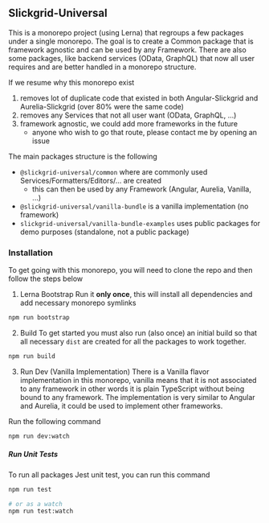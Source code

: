 ## Slickgrid-Universal

This is a monorepo project (using Lerna) that regroups a few packages under a single monorepo. The goal is to create a Common package that is framework agnostic and can be used by any Framework. There are also some packages, like backend services (OData, GraphQL) that now all user requires and are better handled in a monorepo structure. 

If we resume why this monorepo exist
1. removes lot of duplicate code that existed in both Angular-Slickgrid and Aurelia-Slickgrid (over 80% were the same code)
2. removes any Services that not all user want (OData, GraphQL, ...)
3. framework agnostic, we could add more frameworks in the future
   - anyone who wish to go that route, please contact me by opening an issue

The main packages structure is the following
- `@slickgrid-universal/common` where are commonly used Services/Formatters/Editors/... are created
  - this can then be used by any Framework (Angular, Aurelia, Vanilla, ...)
- `@slickgrid-universal/vanilla-bundle` is a vanilla implementation (no framework)
- `slickgrid-universal/vanilla-bundle-examples` uses public packages for demo purposes (standalone, not a public package)

### Installation
To get going with this monorepo, you will need to clone the repo and then follow the steps below

1. Lerna Bootstrap
Run it **only once**, this will install all dependencies and add necessary monorepo symlinks
```bash
npm run bootstrap
```

2. Build
To get started you must also run (also once) an initial build so that all necessary `dist` are created for all the packages to work together.
```bash
npm run build
```

3. Run Dev (Vanilla Implementation)
There is a Vanilla flavor implementation in this monorepo, vanilla means that it is not associated to any framework in other words it is plain TypeScript without being bound to any framework. The implementation is very similar to Angular and Aurelia, it could be used to implement other frameworks. 

Run the following command
```bash
npm run dev:watch
```

##### Run Unit Tests
To run all packages Jest unit test, you can run this command
```bash
npm run test

# or as a watch
npm run test:watch
```

